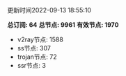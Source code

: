 更新时间2022-09-13 18:55:10

**总订阅: 64**
**总节点: 9961**
**有效节点: 1970**
- v2ray节点: 1588
- ss节点: 307
- trojan节点: 72
- ssr节点: 3
